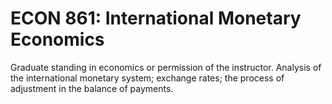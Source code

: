 # ECON 861: International Monetary Economics

Graduate standing in economics or permission of the instructor. Analysis of the international monetary system; exchange rates; the process of adjustment in the balance of payments.